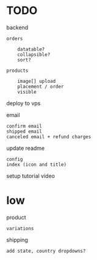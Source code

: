 # TODO

backend

    orders

        datatable?
        collapsible?
        sort?

    products

        image[] upload
        placement / order
        visible

deploy to vps

email

    confirm email
    shipped email
    canceled email + refund charges

update readme

    config
    index (icon and title)

setup tutorial video

# low

product

    variations

shipping

    add state, country dropdowns?
   
